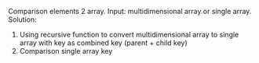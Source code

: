 Comparison elements 2 array.
Input: multidimensional array or single array.
Solution:
  1. Using recursive function to convert multidimensional array to single array with key as combined key (parent + child key)
  2. Comparison single array key
